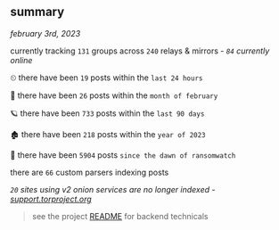 
## summary
_february 3rd, 2023_

currently tracking `131` groups across `240` relays & mirrors - _`84` currently online_

⏲ there have been `19` posts within the `last 24 hours`

🦈 there have been `26` posts within the `month of february`

🪐 there have been `733` posts within the `last 90 days`

🏚 there have been `218` posts within the `year of 2023`

🦕 there have been `5904` posts `since the dawn of ransomwatch`

there are `66` custom parsers indexing posts

_`20` sites using v2 onion services are no longer indexed - [support.torproject.org](https://support.torproject.org/onionservices/v2-deprecation/)_

> see the project [README](https://github.com/joshhighet/ransomwatch#ransomwatch--) for backend technicals
